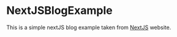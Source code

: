 # NextJSBlogExample

This is a simple nextJS blog example taken from [NextJS](https://nextjs.org/learn/basics/create-nextjs-app?utm_source=next-site&utm_medium=homepage-cta&utm_campaign=next-website) website.
